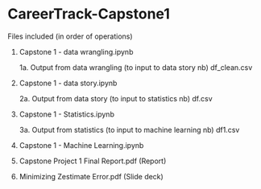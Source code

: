 # CareerTrack-Capstone1

Files included (in order of operations)
1. Capstone 1 - data wrangling.ipynb </p>
   1a. Output from data wrangling (to input to data story nb) df_clean.csv </p>
2. Capstone 1 - data story.ipynb </p>
   2a. Output from data story (to input to statistics nb) df.csv </p>
3. Capstone 1 - Statistics.ipynb </p>
   3a. Output from statistics (to input to machine learning nb) df1.csv </p>
4. Capstone 1 - Machine Learning.ipynb </p>
5. Capstone Project 1 Final Report.pdf (Report) </p>
6. Minimizing Zestimate Error.pdf (Slide deck) </p>
